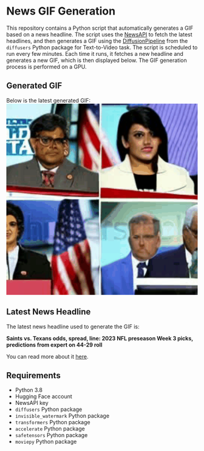 # News GIF Generation
This repository contains a Python script that automatically generates a GIF based on a news headline. The script uses the [NewsAPI](https://newsapi.org/) to fetch the latest headlines, and then generates a GIF using the [DiffusionPipeline](https://github.com/huggingface/diffusers) from the `diffusers` Python package for Text-to-Video task.
The script is scheduled to run every few minutes. Each time it runs, it fetches a new headline and generates a new GIF, which is then displayed below. The GIF generation process is performed on a GPU.

## Generated GIF
Below is the latest generated GIF:
![Generated GIF](output.gif?raw=true&v=1693276515)

## Latest News Headline
The latest news headline used to generate the GIF is:

**Saints vs. Texans odds, spread, line: 2023 NFL preseason Week 3 picks, predictions from expert on 44-29 roll**

You can read more about it [here](https://www.cbssports.com/nfl/news/saints-vs-texans-odds-spread-line-2023-nfl-preseason-week-3-picks-predictions-from-expert-on-44-29-roll/).

## Requirements
- Python 3.8
- Hugging Face account
- NewsAPI key
- `diffusers` Python package
- `invisible_watermark` Python package
- `transformers` Python package
- `accelerate` Python package
- `safetensors` Python package
- `moviepy` Python package
